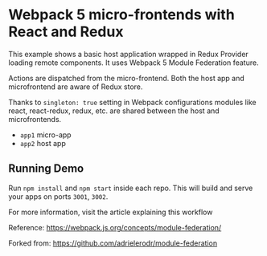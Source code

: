 # Webpack 5 micro-frontends with React and Redux

This example shows a basic host application wrapped in Redux Provider loading remote components. It uses Webpack 5 Module Federation feature.

Actions are dispatched from the micro-frontend. Both the host app and microfrontend are aware of Redux store.

Thanks to `singleton: true` setting in Webpack configurations modules like react, react-redux, redux, etc. are shared between the host and microfrontends.

- `app1` micro-app
- `app2` host app

## Running Demo

Run `npm install` and `npm start` inside each repo. This will build and serve your apps on ports `3001`, `3002`.

For more information, visit the article explaining this workflow

Reference: https://webpack.js.org/concepts/module-federation/

Forked from: https://github.com/adrielerodr/module-federation
